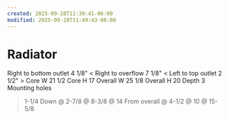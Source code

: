 ```yaml
---
created: 2025-09-28T11:39:41-06:00
modified: 2025-09-28T11:49:43-06:00
---
```


# Radiator

Right to bottom outlet 4 1/8" <
Right to overflow 7 1/8" <
Left to top outlet 2 1/2" >
Core W 21 1/2
Core H 17
Overall W 25 1/8
Overall H 20
Depth 3
Mounting holes
> 1-1/4
Down @ 2-7/8 @ 8-3/8 @ 14
From overall
@ 4-1/2 @ 10 @ 15-5/8
